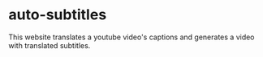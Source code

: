 # auto-subtitles
This website translates a youtube video's captions and generates a video with translated subtitles.
